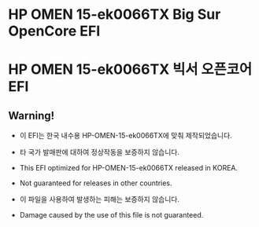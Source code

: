 # HP OMEN 15-ek0066TX Big Sur OpenCore EFI
# HP OMEN 15-ek0066TX 빅서 오픈코어 EFI

## Warning!
- 이 EFI는 한국 내수용 HP-OMEN-15-ek0066TX에 맞춰 제작되었습니다. 
- 타 국가 발매판에 대하여 정상작동을 보증하지 않습니다.

- This EFI optimized for HP-OMEN-15-ek0066TX released in KOREA. 
- Not guaranteed for releases in other countries.

- 이 파일을 사용하여 발생하는 피해는 보증하지 않습니다.
- Damage caused by the use of this file is not guaranteed.